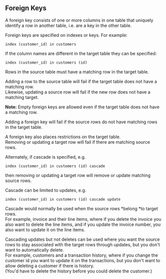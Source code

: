 ## Foreign Keys

A foreign key consists of one or more columns in one table that uniquely identify a row in another table, 
i.e. are a key in the other table.

Foreign keys are specified on indexes or keys.  For example:

``` suneido
index (customer_id) in customers
```

If the column names are different in the target table they can be specified:

``` suneido
index (customer_id) in customers (id)
```

Rows in the source table must have a matching row in the target table.

Adding a row to the source table will fail if the target table does not have a matching row.  
Likewise, updating a source row will fail if the new row does not have a matching target.

**Note:** Empty foreign keys are allowed even if the target table does not have a matching row.

Adding a foreign key will fail if the source rows do not have matching rows in the target table.

A foreign key also places restrictions on the target table.  
Removing or updating a target row will fail if there are matching source rows.  

Alternately, if cascade is specified, e.g.

``` suneido
index (customer_id) in customers (id) cascade
```

then removing or updating a target row will remove or update matching source rows.

Cascade can be limited to updates, e.g.

``` suneido
index (customer_id) in customers (id) cascade update
```

Cascade would normally be used when the source rows *belong *to target rows.  
For example, invoice and their line items, where if you delete the invoice you also want to delete the line items, 
and if you update the invoice number, you also want to update it on the line items.

Cascading updates but not deletes can be used where you want the source rows 
to stay associated with the target rows through updates, but you don't want to automatically delete.  
For example, customers and a transaction history, 
where if you change the customer id you want to update it on the transactions, 
but you don't want to allow deleting a customer if there is history.  
(You'd have to delete the history before you could delete the customer.)